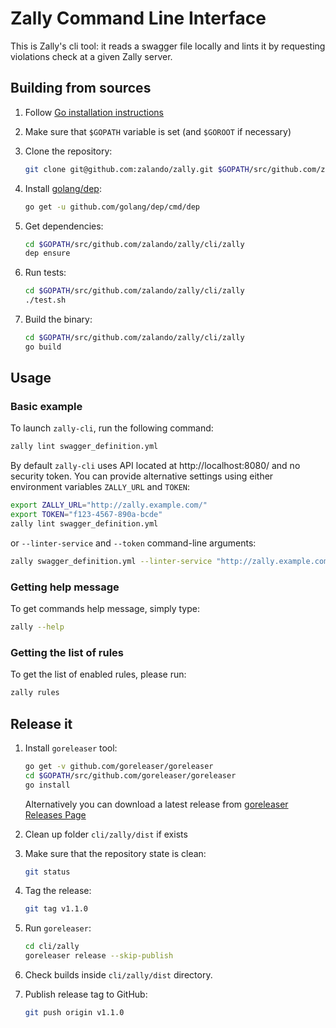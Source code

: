 # Zally Command Line Interface

This is Zally's cli tool: it reads a swagger file locally and lints it by
requesting violations check at a given Zally server.


## Building from sources

1. Follow [Go installation instructions](https://golang.org/doc/install)

1. Make sure that `$GOPATH` variable is set (and `$GOROOT` if necessary)

1. Clone the repository:

    ```bash
    git clone git@github.com:zalando/zally.git $GOPATH/src/github.com/zalando/zally
    ```

1. Install [golang/dep](https://github.com/golang/dep):

    ```bash
    go get -u github.com/golang/dep/cmd/dep
    ```

1. Get dependencies:

    ```bash
    cd $GOPATH/src/github.com/zalando/zally/cli/zally
    dep ensure
    ```

1. Run tests:

    ```bash
    cd $GOPATH/src/github.com/zalando/zally/cli/zally
    ./test.sh
    ```

1. Build the binary:

    ```bash
    cd $GOPATH/src/github.com/zalando/zally/cli/zally
    go build
    ```


## Usage

### Basic example

To launch `zally-cli`, run the following command:

```bash
zally lint swagger_definition.yml
```

By default `zally-cli` uses API located at http://localhost:8080/ and no security
token. You can provide alternative settings using either environment variables
`ZALLY_URL` and `TOKEN`:

```bash
export ZALLY_URL="http://zally.example.com/"
export TOKEN="f123-4567-890a-bcde"
zally lint swagger_definition.yml
```

or `--linter-service` and `--token` command-line arguments:

```bash
zally swagger_definition.yml --linter-service "http://zally.example.com/" --token "f123-4567-890a-bcde"
```

### Getting help message

To get commands help message, simply type:

```bash
zally --help
```

### Getting the list of rules

To get the list of enabled rules, please run:

```bash
zally rules
```


## Release it

1. Install `goreleaser` tool:

    ```bash
    go get -v github.com/goreleaser/goreleaser
    cd $GOPATH/src/github.com/goreleaser/goreleaser
    go install
    ```

    Alternatively you can download a latest release from [goreleaser Releases Page](https://github.com/goreleaser/goreleaser/releases)

1. Clean up folder `cli/zally/dist` if exists

1. Make sure that the repository state is clean:

    ```bash
    git status
    ```

1. Tag the release:

    ```bash
    git tag v1.1.0
    ```

1. Run `goreleaser`:

    ```bash
    cd cli/zally
    goreleaser release --skip-publish
    ```

1. Check builds inside `cli/zally/dist` directory.

1. Publish release tag to GitHub:

    ```bash
    git push origin v1.1.0
    ```
